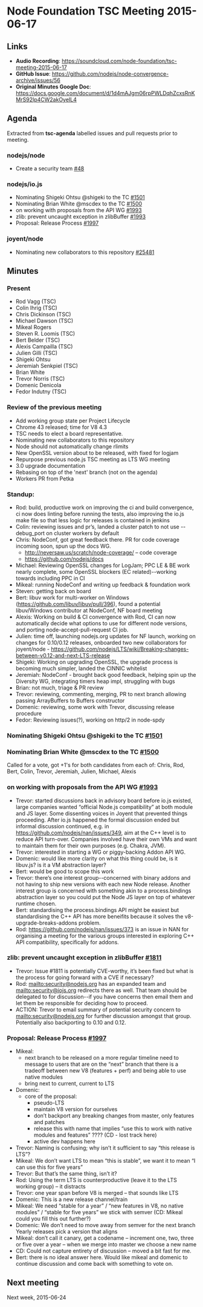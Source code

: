 # Node Foundation TSC Meeting 2015-06-17

## Links

* **Audio Recording**: <https://soundcloud.com/node-foundation/tsc-meeting-2015-06-17>
* **GitHub Issue**: <https://github.com/nodejs/node-convergence-archive/issues/56>
* **Original Minutes Google Doc**: <https://docs.google.com/document/d/1d4mAJgm06rpPWLDqhZcxsRnKMrS92Ip4CW2akOyeIL4>

## Agenda

Extracted from **tsc-agenda** labelled issues and pull requests prior to meeting.

### nodejs/node

* Create a security team [#48](https://github.com/nodejs/node-convergence-archive/issues/48)

### nodejs/io.js

* Nominating Shigeki Ohtsu @shigeki to the TC [#1501](https://github.com/nodejs/io.js/issues/1501)
* Nominating Brian White @mscdex to the TC [#1500](https://github.com/nodejs/io.js/issues/1500)
* on working with proposals from the API WG [#1993](https://github.com/nodejs/io.js/issues/1993)
* zlib: prevent uncaught exception in zlibBuffer [#1993](https://github.com/nodejs/io.js/issues/1811)
* Proposal: Release Process [#1997](https://github.com/nodejs/io.js/issues/1997)

### joyent/node

* Nominating new collaborators to this repository [#25481](https://github.com/joyent/node/issues/25481)

## Minutes

### Present

* Rod Vagg (TSC)
* Colin Ihrig (TSC)
* Chris Dickinson (TSC)
* Michael Dawson (TSC)
* Mikeal Rogers
* Steven R. Loomis (TSC)
* Bert Belder (TSC)
* Alexis Campailla (TSC)
* Julien Gilli (TSC)
* Shigeki Ohtsu
* Jeremiah Senkpiel (TSC)
* Brian White
* Trevor Norris (TSC)
* Domenic Denicola
* Fedor Indutny (TSC)

### Review of the previous meeting

* Add working group state per Project Lifecycle
* Chrome 43 released; time for V8 4.3
* TSC needs to elect a board representative.
* Nominating new collaborators to this repository
* Node should not automatically change rlimits
* New OpenSSL version about to be released, with fixed for logjam
* Repurpose previous node.js TSC meeting as LTS WG meeting
* 3.0 upgrade documentation
* Rebasing on top of the 'next' branch (not on the agenda)
* Workers PR from Petka

### Standup:

* Rod: build, productive work on improving the ci and build convergence, ci now does linting before running the tests, also improving the io.js make file so that less logic for releases is contained in jenkins
* Colin: reviewing issues and pr’s, landed a cluster patch to not use --debug_port on cluster workers by default
* Chris: NodeConf, got great feedback there. PR for code coverage incoming soon, spun up the docs WG.
  * <http://neversaw.us/scratch/node-coverage/> – code coverage
  * <https://github.com/nodejs/docs>
* Michael: Reviewing OpenSSL changes for LogJam; PPC LE & BE work nearly complete, some OpenSSL blockers (EC related)--working towards including PPC in CI
* Mikeal: running NodeConf and writing up feedback & foundation work
* Steven: getting back on board
* Bert: libuv work for multi-worker on Windows (<https://github.com/libuv/libuv/pull/396>), found a potential libuv/Windows contributor at NodeConf, NF board meeting
* Alexis: Working on build & CI convergence with Rod, CI can now automatically decide what options to use for different node versions, and porting node-accept-pull-request CI job.
* Julien: time off, launching nodejs.org updates for NF launch, working on changes for 0.10/0.12 releases, onboarded two new collaborators for joyent/node - <https://github.com/nodejs/LTS/wiki/Breaking-changes-between-v0.12-and-next-LTS-release>
* Shigeki: Working on upgrading OpenSSL, the upgrade process is becoming much simpler, landed the CINNIC whitelist
* Jeremiah: NodeConf - brought back good feedback, helping spin up the Diversity WG, integrating timers heap impl, struggling with bugs
* Brian: not much, triage & PR review
* Trevor: reviewing, commenting, merging, PR to next branch allowing passing ArrayBuffers to Buffers constructor
* Domenic: reviewing, some work with Trevor, discussing release procedure
* Fedor: Reviewing issues(?), working on http/2 in node-spdy

### Nominating Shigeki Ohtsu @shigeki to the TC [#1501](https://github.com/nodejs/io.js/issues/1501)
### Nominating Brian White @mscdex to the TC [#1500](https://github.com/nodejs/io.js/issues/1500)

Called for a vote, got +1's for both candidates from each of: Chris, Rod, Bert, Colin, Trevor, Jeremiah, Julien, Michael, Alexis

### on working with proposals from the API WG [#1993](https://github.com/nodejs/io.js/issues/1993)

* Trevor: started discussions back in advisory board before io.js existed, large companies wanted “official Node.js compatibility” at both module and JS layer. Some dissenting voices in Joyent that prevented things proceeding. After io.js happened the formal discussion ended but informal discussion continued, e.g. in <https://github.com/nodejs/nan/issues/349>, aim at the C++ level is to reduce API turn-over. Companies involved have their own VMs and want to maintain them for their own purposes (e.g. Chakra, JVM).
* Trevor: interested in starting a WG or piggy-backing Addon API WG.
* Domenic: would like more clarity on what this thing could be, is it libuv.js? is it a VM abstraction layer?
* Bert: would be good to scope this work
* Trevor: there’s one interest group--concerned with binary addons and not having to ship new versions with each new Node release. Another interest group is concerned with something akin to a process.bindings abstraction layer so you could put the Node JS layer on top of whatever runtime chosen.
* Bert: standardising the process.bindings API might be easiest but standardising the C++ API has more beneifits because it solves the v8-upgrade-breaks-addons problem.
* Rod: <https://github.com/nodejs/nan/issues/373> is an issue in NAN for organising a meeting for the various groups interested in exploring C++ API compatibility, specifically for addons.

### zlib: prevent uncaught exception in zlibBuffer [#1811](https://github.com/nodejs/io.js/issues/1811)

* Trevor: Issue #1811 is potentially CVE-worthy, it’s been fixed but what is the process for going forward with a CVE if necessary?
* Rod: <mailto:security@nodejs.org> has an expanded team and <mailto:security@iojs.org> redirects there as well. That team should be delegated to for discussion--if you have concerns then email them and let them be responsible for deciding how to proceed.
* ACTION: Trevor to email summary of potential security concern to <mailto:security@nodejs.org> for further discussion amongst that group. Potentially also backporting to 0.10 and 0.12.

### Proposal: Release Process [#1997](https://github.com/nodejs/io.js/issues/1997)

* Mikeal:
  - next branch to be released on a more regular timeline
    need to message to users that are on the “next” branch that there is a tradeoff between new V8 (features + perf) and being able to use native modules
  - bring next to current, current to LTS
* Domenic:
  - core of the proposal:
    - pseudo-LTS
    - maintain V8 version for ourselves
    - don’t backport any breaking changes from master, only features and patches
    - release this with name that implies “use this to work with native modules and features” ???? (CD - lost track here)
    - active dev happens here
* Trevor: Naming is confusing; why isn’t it sufficient to say “this release is LTS”?
* Mikeal: We don’t want LTS to mean “this is stable”, we want it to mean “I can use this for five years”
* Trevor: But that’s the same thing, isn’t it?
* Rod: Using the term LTS is counterproductive (leave it to the LTS working group) – it distracts
* Trevor: one year span before V8 is merged – that sounds like LTS
* Domenic: This is a new release channel/train
* Mikeal: We need “stable for a year” / “new features in V8, no native modules” / “stable for five years”
  we stick with semver
  (CD: Mikeal could you fill this out further?)
* Domenic: We don’t need to move away from semver for the next branch
Yearly releases pick a version that aligns
* Mikeal: don’t call it canary, get a codename – increment one, two, three or five over a year – when we merge into master we choose a new name
* CD: Could not capture entirety of discussion – moved a bit fast for me.
* Bert: there is no ideal answer here. Would like mikeal and domenic to continue discussion and come back with something to vote on.

## Next meeting

Next week, 2015-06-24
